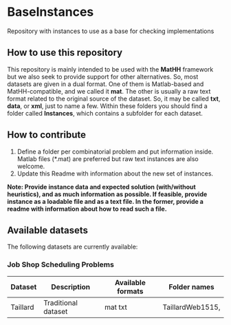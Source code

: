 # BaseInstances
Repository with instances to use as a base for checking implementations

## How to use this repository

This repository is mainly intended to be used with the **MatHH** framework but we also seek to provide support for other alternatives. So, most datasets are given in a dual format. One of them is Matlab-based and MatHH-compatible, and we called it **mat**. The other is usually a raw text format related to the original source of the dataset. So, it may be called **txt**, **data**, or **xml**, just to name a few. Within these folders you should find a folder called **Instances**, which contains a subfolder for each dataset. 

## How to contribute

1. Define a folder per combinatorial problem and put information inside. Matlab files (*.mat) are preferred but raw text instances are also welcome. 
2. Update this Readme with information about the new set of instances.

**Note: Provide instance data and expected solution (with/without heuristics), and as much information as possible. If feasible, provide instance as a loadable file and as a text file. In the former, provide a readme with information about how to read such a file.**

## Available datasets

The following datasets are currently available: 

### Job Shop Scheduling Problems
| Dataset | Description		| Available formats | Folder names |
| ---- | ---- |---- | ---- |
|Taillard | Traditional dataset  | mat txt | TaillardWeb1515,  |